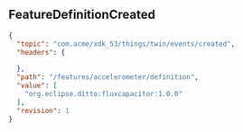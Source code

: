 ## FeatureDefinitionCreated

```json
{
  "topic": "com.acme/xdk_53/things/twin/events/created",
  "headers": {
    
  },
  "path": "/features/accelerometer/definition",
  "value": [
    "org.eclipse.ditto:fluxcapacitor:1.0.0"
  ],
  "revision": 1
}
```
